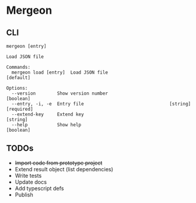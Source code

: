 # Mergeon

## CLI

```text
mergeon [entry]

Load JSON file

Commands:
  mergeon load [entry]  Load JSON file                                  [default]

Options:
  --version        Show version number                                 [boolean]
  --entry, -i, -e  Entry file                                [string] [required]
  --extend-key     Extend key                                           [string]
  --help           Show help                                           [boolean]
```

## TODOs

* ~~Import code from prototype project~~
* Extend result object (list dependencies)
* Write tests
* Update docs
* Add typescript defs
* Publish
